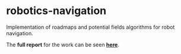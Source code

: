 # robotics-navigation
Implementation of roadmaps and potential fields algorithms for robot navigation.

The **full report** for the work can be seen [**here**](report.pdf).

